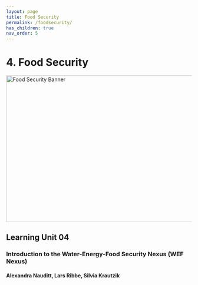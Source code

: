 ```yaml
---
layout: page
title: Food Security
permalink: /foodsecurity/
has_children: true
nav_order: 5
---
```

# **4. Food Security**


<div text-align="center">
   <img src="/wef-nexus-online-course/assets/foodsecurity-banner.png" alt="Food Security Banner"
   width="619"
   height="399"><br/>
</div>


## Learning Unit 04
### Introduction to the Water-Energy-Food Security Nexus (WEF Nexus)
#### Alexandra Nauditt, Lars Ribbe, Silvia Krautzik
<br/> <br/>